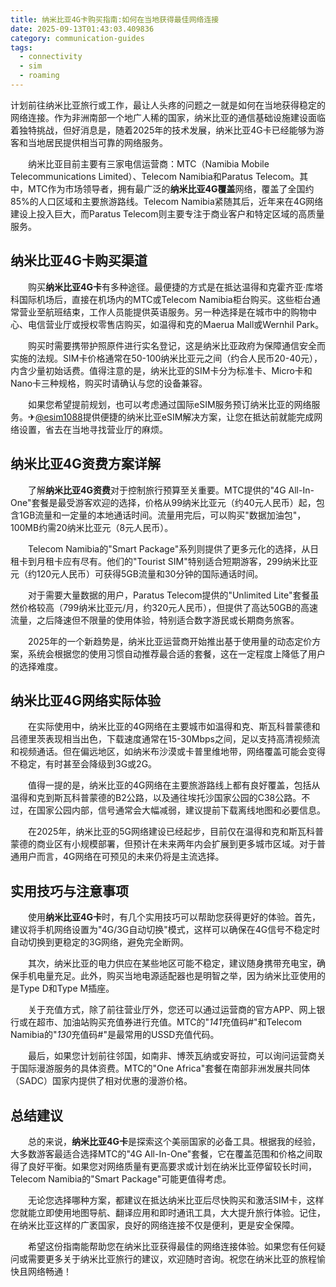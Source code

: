 ```yaml
---
title: 纳米比亚4G卡购买指南:如何在当地获得最佳网络连接
date: 2025-09-13T01:43:03.409836
category: communication-guides
tags:
  - connectivity
  - sim
  - roaming
---
```


计划前往纳米比亚旅行或工作，最让人头疼的问题之一就是如何在当地获得稳定的网络连接。作为非洲南部一个地广人稀的国家，纳米比亚的通信基础设施建设面临着独特挑战，但好消息是，随着2025年的技术发展，纳米比亚4G卡已经能够为游客和当地居民提供相当可靠的网络服务。

　　纳米比亚目前主要有三家电信运营商：MTC（Namibia Mobile Telecommunications Limited）、Telecom Namibia和Paratus Telecom。其中，MTC作为市场领导者，拥有最广泛的**纳米比亚4G覆盖**网络，覆盖了全国约85%的人口区域和主要旅游路线。Telecom Namibia紧随其后，近年来在4G网络建设上投入巨大，而Paratus Telecom则主要专注于商业客户和特定区域的高质量服务。

## 纳米比亚4G卡购买渠道

　　购买**纳米比亚4G卡**有多种途径。最便捷的方式是在抵达温得和克霍齐亚·库塔科国际机场后，直接在机场内的MTC或Telecom Namibia柜台购买。这些柜台通常营业至航班结束，工作人员能提供英语服务。另一种选择是在城市中的购物中心、电信营业厅或授权零售店购买，如温得和克的Maerua Mall或Wernhil Park。

　　购买时需要携带护照原件进行实名登记，这是纳米比亚政府为保障通信安全而实施的法规。SIM卡价格通常在50-100纳米比亚元之间（约合人民币20-40元），内含少量初始话费。值得注意的是，纳米比亚的SIM卡分为标准卡、Micro卡和Nano卡三种规格，购买时请确认与您的设备兼容。

　　如果您希望提前规划，也可以考虑通过国际eSIM服务预订纳米比亚的网络服务。✈[@esim1088](https://t.me/s/esim1088)提供便捷的纳米比亚eSIM解决方案，让您在抵达前就能完成网络设置，省去在当地寻找营业厅的麻烦。

## 纳米比亚4G资费方案详解

　　了解**纳米比亚4G资费**对于控制旅行预算至关重要。MTC提供的"4G All-In-One"套餐是最受游客欢迎的选择，价格从99纳米比亚元（约40元人民币）起，包含1GB流量和一定量的本地通话时间。流量用完后，可以购买"数据加油包"，100MB约需20纳米比亚元（8元人民币）。

　　Telecom Namibia的"Smart Package"系列则提供了更多元化的选择，从日租卡到月租卡应有尽有。他们的"Tourist SIM"特别适合短期游客，299纳米比亚元（约120元人民币）可获得5GB流量和30分钟的国际通话时间。

　　对于需要大量数据的用户，Paratus Telecom提供的"Unlimited Lite"套餐虽然价格较高（799纳米比亚元/月，约320元人民币），但提供了高达50GB的高速流量，之后降速但不限量的使用体验，特别适合数字游民或长期商务旅客。

　　2025年的一个新趋势是，纳米比亚运营商开始推出基于使用量的动态定价方案，系统会根据您的使用习惯自动推荐最合适的套餐，这在一定程度上降低了用户的选择难度。

## 纳米比亚4G网络实际体验

　　在实际使用中，纳米比亚的4G网络在主要城市如温得和克、斯瓦科普蒙德和吕德里茨表现相当出色，下载速度通常在15-30Mbps之间，足以支持高清视频流和视频通话。但在偏远地区，如纳米布沙漠或卡普里维地带，网络覆盖可能会变得不稳定，有时甚至会降级到3G或2G。

　　值得一提的是，纳米比亚的4G网络在主要旅游路线上都有良好覆盖，包括从温得和克到斯瓦科普蒙德的B2公路，以及通往埃托沙国家公园的C38公路。不过，在国家公园内部，信号通常会大幅减弱，建议提前下载离线地图和必要信息。

　　在2025年，纳米比亚的5G网络建设已经起步，目前仅在温得和克和斯瓦科普蒙德的商业区有小规模部署，但预计在未来两年内会扩展到更多城市区域。对于普通用户而言，4G网络在可预见的未来仍将是主流选择。

## 实用技巧与注意事项

　　使用**纳米比亚4G卡**时，有几个实用技巧可以帮助您获得更好的体验。首先，建议将手机网络设置为"4G/3G自动切换"模式，这样可以确保在4G信号不稳定时自动切换到更稳定的3G网络，避免完全断网。

　　其次，纳米比亚的电力供应在某些地区可能不稳定，建议随身携带充电宝，确保手机电量充足。此外，购买当地电源适配器也是明智之举，因为纳米比亚使用的是Type D和Type M插座。

　　关于充值方式，除了前往营业厅外，您还可以通过运营商的官方APP、网上银行或在超市、加油站购买充值券进行充值。MTC的"*141*充值码#"和Telecom Namibia的"*130*充值码#"是最常用的USSD充值代码。

　　最后，如果您计划前往邻国，如南非、博茨瓦纳或安哥拉，可以询问运营商关于国际漫游服务的具体资费。MTC的"One Africa"套餐在南部非洲发展共同体（SADC）国家内提供了相对优惠的漫游价格。

## 总结建议

　　总的来说，**纳米比亚4G卡**是探索这个美丽国家的必备工具。根据我的经验，大多数游客最适合选择MTC的"4G All-In-One"套餐，它在覆盖范围和价格之间取得了良好平衡。如果您对网络质量有更高要求或计划在纳米比亚停留较长时间，Telecom Namibia的"Smart Package"可能更值得考虑。

　　无论您选择哪种方案，都建议在抵达纳米比亚后尽快购买和激活SIM卡，这样您就能立即使用地图导航、翻译应用和即时通讯工具，大大提升旅行体验。记住，在纳米比亚这样的广袤国家，良好的网络连接不仅是便利，更是安全保障。

　　希望这份指南能帮助您在纳米比亚获得最佳的网络连接体验。如果您有任何疑问或需要更多关于纳米比亚旅行的建议，欢迎随时咨询。祝您在纳米比亚的旅程愉快且网络畅通！